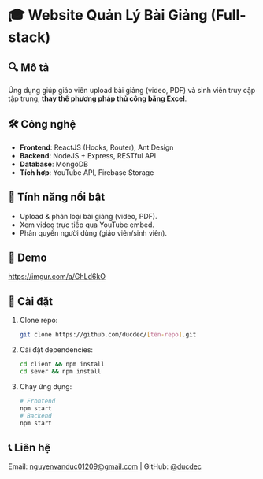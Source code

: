 # 🎓 Website Quản Lý Bài Giảng (Full-stack)  

## 🔍 Mô tả  
Ứng dụng giúp giáo viên upload bài giảng (video, PDF) và sinh viên truy cập tập trung, **thay thế phương pháp thủ công bằng Excel**.  

## 🛠 Công nghệ  
- **Frontend**: ReactJS (Hooks, Router), Ant Design  
- **Backend**: NodeJS + Express, RESTful API  
- **Database**: MongoDB  
- **Tích hợp**: YouTube API, Firebase Storage  

## 🚀 Tính năng nổi bật  
- Upload & phân loại bài giảng (video, PDF).  
- Xem video trực tiếp qua YouTube embed.  
- Phân quyền người dùng (giáo viên/sinh viên).  

## 📸 Demo  
https://imgur.com/a/GhLd6kO


## 🔧 Cài đặt  
1. Clone repo:  
   ```bash  
   git clone https://github.com/ducdec/[tên-repo].git  
   ```  
2. Cài đặt dependencies:  
   ```bash  
   cd client && npm install  
   cd sever && npm install  
   ```  
3. Chạy ứng dụng:  
   ```bash  
   # Frontend  
   npm start  
   # Backend  
   npm start  
   ```  

## 📞 Liên hệ  
Email: nguyenvanduc01209@gmail.com | GitHub: [@ducdec](https://github.com/ducdec)  
